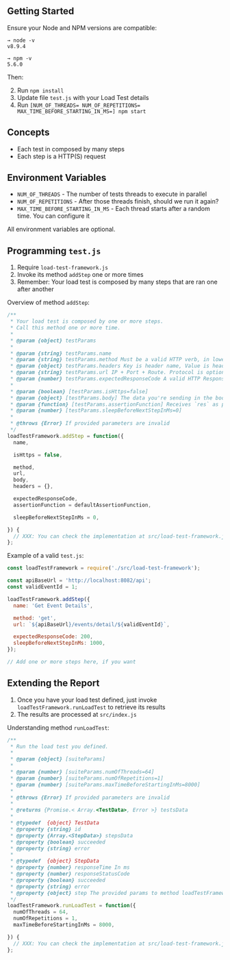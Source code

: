## Getting Started

Ensure your Node and NPM versions are compatible:

```shell
→ node -v
v8.9.4

→ npm -v
5.6.0
```

Then:

2.  Run `npm install`
2.  Update file `test.js` with your Load Test details
3.  Run `[NUM_OF_THREADS= NUM_OF_REPETITIONS= MAX_TIME_BEFORE_STARTING_IN_MS=] npm start`

## Concepts

- Each test in composed by many steps
- Each step is a HTTP(S) request

## Environment Variables

- `NUM_OF_THREADS` - The number of tests threads to execute in parallel
- `NUM_OF_REPETITIONS` - After those threads finish, should we run it again?
- `MAX_TIME_BEFORE_STARTING_IN_MS` - Each thread starts after a random time. You can configure it

All environment variables are optional.

## Programming `test.js`

1.  Require `load-test-framework.js`
2.  Invoke its method `addStep` one or more times
3.  Remember: Your load test is composed by many steps that are ran one after another

Overview of method `addStep`:

```javascript
/**
 * Your load test is composed by one or more steps.
 * Call this method one or more time.
 *
 * @param {object} testParams
 *
 * @param {string} testParams.name
 * @param {string} testParams.method Must be a valid HTTP verb, in lower case
 * @param {object} testParams.headers Key is header name, Value is header value
 * @param {string} testParams.url IP + Port + Route. Protocol is optional
 * @param {number} testParams.expectedResponseCode A valid HTTP Response Code
 *
 * @param {boolean} [testParams.isHttps=false]
 * @param {object} [testParams.body] The data you're sending in the body, if any
 * @param {function} [testParams.assertionFunction] Receives `res` as parameter from Axios. You can assert its res.body
 * @param {number} [testParams.sleepBeforeNextStepInMs=0]
 *
 * @throws {Error} If provided parameters are invalid
 */
loadTestFramework.addStep = function({
  name,

  isHttps = false,

  method,
  url,
  body,
  headers = {},

  expectedResponseCode,
  assertionFunction = defaultAssertionFunction,

  sleepBeforeNextStepInMs = 0,

}) {
  // XXX: You can check the implementation at src/load-test-framework.js
};
```

Example of a valid `test.js`:

```javascript
const loadTestFramework = require('./src/load-test-framework');

const apiBaseUrl = 'http://localhost:8082/api';
const validEventId = 1;

loadTestFramework.addStep({
  name: 'Get Event Details',

  method: 'get',
  url: `${apiBaseUrl}/events/detail/${validEventId}`,

  expectedResponseCode: 200,
  sleepBeforeNextStepInMs: 1000,
});

// Add one or more steps here, if you want
```

## Extending the Report

1.  Once you have your load test defined, just invoke `loadTestFramework.runLoadTest` to retrieve its results
2.  The results are processed at `src/index.js`

Understanding method `runLoadTest`:

```javascript
/**
 * Run the load test you defined.
 *
 * @param {object} [suiteParams]
 *
 * @param {number} [suiteParams.numOfThreads=64]
 * @param {number} [suiteParams.numOfRepetitions=1]
 * @param {number} [suiteParams.maxTimeBeforeStartingInMs=8000]
 *
 * @throws {Error} If provided parameters are invalid
 *
 * @returns {Promise.< Array.<TestData>, Error >} testsData
 *
 * @typedef  {object} TestData
 * @property {string} id
 * @property {Array.<StepData>} stepsData
 * @property {boolean} succeeded
 * @property {string} error
 *
 * @typedef  {object} StepData
 * @property {number} responseTime In ms
 * @property {number} responseStatusCode
 * @property {boolean} succeeded
 * @property {string} error
 * @property {object} step The provided params to method loadTestFramework.addStep
 */
loadTestFramework.runLoadTest = function({
  numOfThreads = 64,
  numOfRepetitions = 1,
  maxTimeBeforeStartingInMs = 8000,

}) {
  // XXX: You can check the implementation at src/load-test-framework.js
};
```
